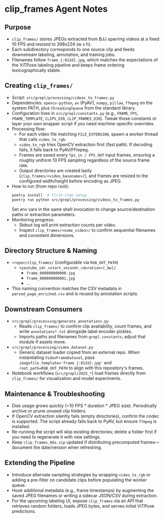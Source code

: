 # clip_frames Agent Notes

## Purpose
- `clip_frames/` stores JPEGs extracted from BJJ sparring videos at a fixed 10 FPS and resized to 398x224 (w x h).
- Each subdirectory corresponds to one source clip and feeds downstream labeling, annotation, and training jobs.
- Filenames follow `frame_{:012d}.jpg`, which matches the expectations of the ViTPose labeling pipeline and keeps frame ordering lexicographically stable.

## Creating `clip_frames/`
- Script: `src/grepl/processing/videos_to_frames.py`
- Dependencies: `opencv-python`, `av` (PyAV), `numpy`, `pillow`, `ffmpeg` on the system PATH, plus `threading`/`queue` from the standard library.
- Configuration lives in `src/grepl/constants.py` (e.g., `FRAME_FPS`, `FRAME_TEMPLATE`, `CLIPS_DIR`, `CLIP_FRAMES_DIR`). Tweak those constants or layer your own wrapper script if you need machine-specific overrides.
- Processing flow:
  - For each video file matching `FILE_EXTENSION`, spawn a worker thread that calls `video_to_rgb`.
  - `video_to_rgb` tries OpenCV extraction first (fast path). If decoding fails, it falls back to PyAV/FFmpeg.
  - Frames are saved every `fps_in / FPS_OUT` input frames, ensuring a roughly uniform 10 FPS sampling regardless of the source frame rate.
  - Output directories are created lazily (`clip_frames/<video_basename>/`), and frames are resized to the configured width/height before encoding as JPEG.
- How to run (from repo root):
  ```bash
  poetry install  # first-time setup
  poetry run python src/grepl/processing/videos_to_frames.py
  ```
  Set env vars in the same shell invocation to change source/destination paths or extraction parameters.
- Monitoring progress:
  - Stdout log will print extraction counts per video.
  - Inspect `clip_frames/<some_video>/` to confirm sequential filenames and consistent dimensions.

## Directory Structure & Naming
- `<repo>/clip_frames/` (configurable via `RGB_OUT_PATH`)
  - `<youtube_id>_<start_second>_<duration>[_bw]/`
    - `frame_000000000000.jpg`
    - `frame_000000000001.jpg`
    - ...
- This naming convention matches the CSV metadata in `parsed_page_enriched.csv` and is reused by annotation scripts.

## Downstream Consumers
- `src/grepl/processing/generate_annotations.py`
  - Reads `clip_frames/` to confirm clip availability, count frames, and write `annotations*.txt` alongside label encoder pickles.
  - Imports paths and filenames from `grepl.constants`; adjust that module if assets move.
- `src/grepl/processing/video_dataset.py`
  - Generic dataset loader copied from an external repo. When instantiating `VideoFrameDataset`, pass `imagefile_template='frame_{:012d}.jpg'` and `root_path=RGB_OUT_PATH` to align with this repository's frames.
- Notebook workflows (`src/grepl/2025_*`) load frames directly from `clip_frames/` for visualization and model experiments.

## Maintenance & Troubleshooting
- Disk usage grows quickly (~10 FPS * duration * JPEG size). Periodically archive or prune unused clip folders.
- If OpenCV extraction silently fails (empty directories), confirm the codec is supported. The script already falls back to PyAV, but ensure `ffmpeg` is installed.
- Re-running the script will skip existing directories; delete a folder first if you need to regenerate it with new settings.
- Keep `clip_frames_60s.zip` updated if distributing precomputed frames—document the date/version when refreshing.

## Extending the Pipeline
- Introduce alternate sampling strategies by wrapping `video_to_rgb` or adding a pre-filter on candidate clips before populating the worker queue.
- Hook additional metadata (e.g., frame timestamps) by augmenting the saved JPEG filenames or writing a sidecar JSON/CSV during extraction.
- For the upcoming labeling UI, expose `clip_frames` via an API that retrieves random folders, loads JPEG bytes, and serves initial ViTPose predictions.
